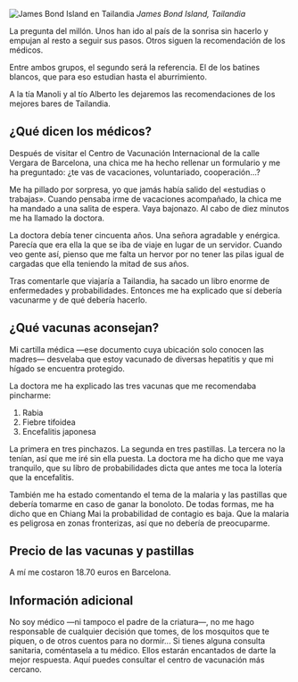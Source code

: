 ![James Bond Island en Tailandia](https://lh3.googleusercontent.com/5DeE76p8CEdtozBqRB-gZ4pmSjN-7AQRti2CkKEzQYz5ElSk4vtsvYjcnIDYg05RaMao54-F9LKgRXg-gbQ3a9LqnJVRNAoTQsADpTZv9EBABQw75RJJub8dGaSaJY4iLY6NmgD1KO069tsL-AkRvqkhoBjEzE5BLrY0fBVVjMIQzb9PvBRdh3qt_r96MWfgm8RD6AxjzUx1w2kxKcigYiJPYuzCNxTJDy5JeIn_UkKixjeSoBf5NwFH860-IUbIUe3OcLu6qI5gfnsJhQi_EwuAmStldsaDvvELO-Xn3Rv3TnU9K_fvSlUDeLKc9GaJZIvl6dd-MGy-ism8EKtm0aDFRqykAXF1OsjwBPulB3kl57-UYNYbAipAfxSwJ_AGmqmLJw8Cvjn9jHFjDZ6HGWS-soB2DFK3hGiOUSkdzWMh72qDRh9LKCDX46-LZYs9paw2sMXUsEZPwtRb8FmrqMT-TcnyNBjn7Ggylb8bw3qhzHP4pUC31RhFrxtWqdx521gySMLqscAjqZ8O-11dizoHsjKN2qnSQJcOviUQyZjbwp_uSt-f4Bm5wCvlNjZKx29WIa9laWCkZKaaFwBgAl9Ku8KLlrXL2N5EIdBojvF1TuzI0eLRtyRbyeefdp2iNOPehg1xrAEiUm6y5_jvaKDTjDyPNc7uOiiB=w800-no)
*James Bond Island, Tailandia*

La pregunta del millón. Unos han ido al país de la sonrisa sin hacerlo y empujan al resto a seguir sus pasos. Otros siguen la recomendación de los médicos.

Entre ambos grupos, el segundo será la referencia. El de los batines blancos, que para eso estudian hasta el aburrimiento.

A la tía Manoli y al tío Alberto les dejaremos las recomendaciones de los mejores bares de Tailandia.

## ¿Qué dicen los médicos?

Después de visitar el Centro de Vacunación Internacional de la calle Vergara de Barcelona, una chica me ha hecho rellenar un formulario y me ha preguntado: ¿te vas de vacaciones, voluntariado, cooperación...?

Me ha pillado por sorpresa, yo que jamás había salido del «estudias o trabajas». Cuando pensaba irme de vacaciones acompañado, la chica me ha mandado a una salita de espera. Vaya bajonazo. Al cabo de diez minutos me ha llamado la doctora.

La doctora debía tener cincuenta años. Una señora agradable y enérgica. Parecía que era ella la que se iba de viaje en lugar de un servidor. Cuando veo gente así, pienso que me falta un hervor por no tener las pilas igual de cargadas que ella teniendo la mitad de sus años.

Tras comentarle que viajaría a Tailandia, ha sacado un libro enorme de enfermedades y probabilidades. Entonces me ha explicado que sí debería vacunarme y de qué debería hacerlo.

## ¿Qué vacunas aconsejan?

Mi cartilla médica —ese documento cuya ubicación solo conocen las madres— desvelaba que estoy vacunado de diversas hepatitis y que mi hígado se encuentra protegido.

La doctora me ha explicado las tres vacunas que me recomendaba pincharme:

1. Rabia
2. Fiebre tifoidea
3. Encefalitis japonesa

La primera en tres pinchazos. La segunda en tres pastillas. La tercera no la tenían, así que me iré sin ella puesta. La doctora me ha dicho que me vaya tranquilo, que su libro de probabilidades dicta que antes me toca la lotería que la encefalitis.

También me ha estado comentando el tema de la malaria y las pastillas que debería tomarme en caso de ganar la bonoloto. De todas formas, me ha dicho que en Chiang Mai la probabilidad de contagio es baja. Que la malaria es peligrosa en zonas fronterizas, así que no debería de preocuparme.

## Precio de las vacunas y pastillas

A mí me costaron 18.70 euros en Barcelona.

## Información adicional

No soy médico —ni tampoco el padre de la criatura—, no me hago responsable de cualquier decisión que tomes, de los mosquitos que te piquen, o de otros cuentos para no dormir... Si tienes alguna consulta sanitaria, coméntasela a tu médico. Ellos estarán encantados de darte la mejor respuesta. Aquí puedes consultar el centro de vacunación más cercano.